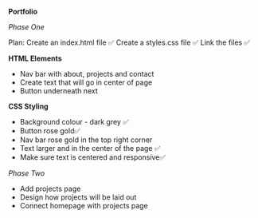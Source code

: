 **Portfolio**

*Phase One*

Plan:
Create an index.html file ✅
Create a styles.css file ✅
Link the files ✅

**HTML Elements**
- Nav bar with about, projects and contact
- Create text that will go in center of page
- Button underneath next

**CSS Styling**
- Background colour - dark grey ✅
- Button rose gold✅
- Nav bar rose gold in the top right corner
- Text larger and in the center of the page ✅
- Make sure text is centered and responsive✅

*Phase Two*
- Add projects page
- Design how projects will be laid out
- Connect homepage with projects page